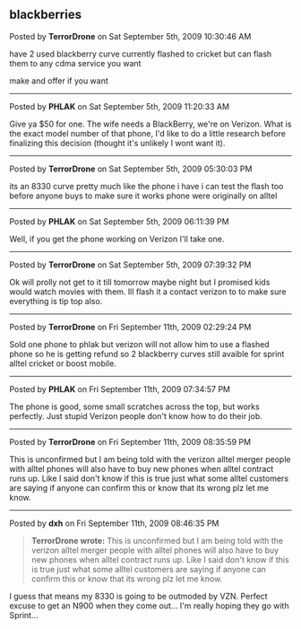 ## blackberries
Posted by **TerrorDrone** on Sat September 5th, 2009 10:30:46 AM

have 2 used blackberry curve currently flashed to cricket but can flash them to
any cdma service you want

make and offer if you want

--------------------------------------------------------------------------------

Posted by **PHLAK** on Sat September 5th, 2009 11:20:33 AM

Give ya $50 for one.  The wife needs a BlackBerry, we're on Verizon. What is the
exact model number of that phone, I'd like to do a little research before
finalizing this decision (thought it's unlikely I wont want it).

--------------------------------------------------------------------------------

Posted by **TerrorDrone** on Sat September 5th, 2009 05:30:03 PM

its an 8330 curve pretty much like the phone i have
i can test the flash too before anyone buys to make sure it works
phone were originally on alltel

--------------------------------------------------------------------------------

Posted by **PHLAK** on Sat September 5th, 2009 06:11:39 PM

Well, if you get the phone working on Verizon I'll take one.

--------------------------------------------------------------------------------

Posted by **TerrorDrone** on Sat September 5th, 2009 07:39:32 PM

Ok will prolly not get to it till tomorrow maybe night but I promised kids would
watch movies with them. Ill flash it a contact verizon to to make sure
everything is tip top also.

--------------------------------------------------------------------------------

Posted by **TerrorDrone** on Fri September 11th, 2009 02:29:24 PM

Sold one phone to phlak but verizon will not allow him to use a flashed phone so
he is getting refund so 2 blackberry curves still avaible for sprint alltel
cricket or boost mobile.

--------------------------------------------------------------------------------

Posted by **PHLAK** on Fri September 11th, 2009 07:34:57 PM

The phone is good, some small scratches across the top, but works perfectly.
Just stupid Verizon people don't know how to do their job.

--------------------------------------------------------------------------------

Posted by **TerrorDrone** on Fri September 11th, 2009 08:35:59 PM

This is unconfirmed but I am being told with the verizon alltel merger people
with alltel phones will also have to buy new phones when alltel contract runs
up. Like I said don't know if this is true just what some alltel customers are
saying if anyone can confirm this or know that its wrong plz let me know.

--------------------------------------------------------------------------------

Posted by **dxh** on Fri September 11th, 2009 08:46:35 PM

> **TerrorDrone wrote:**
> This is unconfirmed but I am being told with the verizon alltel merger people
> with alltel phones will also have to buy new phones when alltel contract runs
> up. Like I said don't know if this is true just what some alltel customers are
> saying if anyone can confirm this or know that its wrong plz let me know.

I guess that means my 8330 is going to be outmoded by VZN.  Perfect excuse to
get an N900 when they come out... I'm really hoping they go with Sprint...
